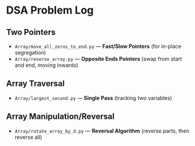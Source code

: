 # DSA Problem Log

## Two Pointers
*   `Array/move_all_zeros_to_end.py` — **Fast/Slow Pointers** (for in-place segregation)
*   `Array/reverse_array.py` — **Opposite Ends Pointers** (swap from start and end, moving inwards)

## Array Traversal
*   `Array/largest_second.py` — **Single Pass** (tracking two variables)

## Array Manipulation/Reversal
*   `Array/rotate_array_by_d.py` — **Reversal Algorithm** (reverse parts, then reverse all)